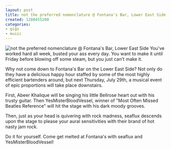 ```yaml
---
layout: post
title: not the preferred nomenclature @ Fontana's Bar, Lower East Side
created: 1280455200
categories: 
- gigs
- music
---
```

![not the preferred nomenclature @ Fontana's Bar, Lower East Side](http://files.bubblehouse.org.s3.amazonaws.com/flyers/2010-07-29_flyer_lowres.jpg)
You've worked hard all week, busted your ass every day. You want to make it until Friday before blowing off some steam, but you just can't make it.

Why not come down to Fontana's Bar on the Lower East Side? Not only do they have a delicious happy hour staffed by some of the most highly efficient bartenders around, but next Thursday, July 29th, a musical event of epic proportions will take place downstairs.

First, Abeer Khalique will be singing his little Bellrose heart out with his trusty guitar. Then YesMisterBloodVessel, winner of "Most Often Missed Beatles Reference" will hit the stage with his dark moody grooves.

Then, just as your head is quivering with rock madness, seaflux descends upon the stage to please your aural sensitivities with their brand of hot nasty jam rock.

Do it for yourself. Come get melted at Fontana's with seaflux and YesMisterBloodVessel!
